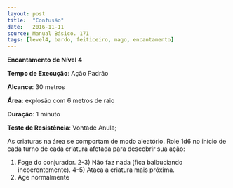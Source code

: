 ```yaml
---
layout: post
title:  "Confusão"
date:   2016-11-11
source: Manual Básico. 171
tags: [level4, bardo, feiticeiro, mago, encantamento]
---
```


**Encantamento de Nível 4**

**Tempo de Execução**: Ação Padrão

**Alcance**: 30 metros

**Área**: explosão com 6 metros de raio

**Duração**: 1 minuto

**Teste de Resistência**: Vontade Anula;

As criaturas na área se comportam de modo aleatório. Role 1d6 no início de cada turno de cada criatura afetada para descobrir sua ação:
1) Foge do conjurador.
2-3) Não faz nada (fica  balbuciando incoerentemente).
4-5) Ataca a criatura mais próxima.
6) Age normalmente